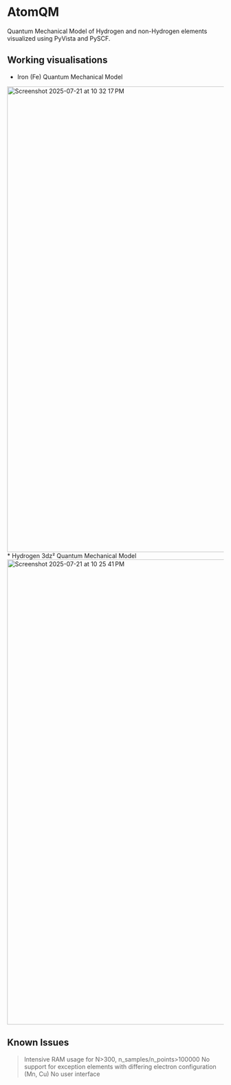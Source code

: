 # AtomQM
Quantum Mechanical Model of Hydrogen and non-Hydrogen elements visualized using PyVista and PySCF.

## Working visualisations
* Iron (Fe) Quantum Mechanical Model
<img width="1920" height="1080" alt="Screenshot 2025-07-21 at 10 32 17 PM" src="https://github.com/user-attachments/assets/42784f2b-d5c3-42ac-a4bc-2bef715230da" />
* Hydrogen 3dz² Quantum Mechanical Model
<img width="1919" height="1079" alt="Screenshot 2025-07-21 at 10 25 41 PM" src="https://github.com/user-attachments/assets/050d64b8-221a-412e-bbad-b84cc47a56d4" />

## Known Issues
> Intensive RAM usage for N>300, n_samples/n_points>100000
> No support for exception elements with differing electron configuration (Mn, Cu)
> No user interface
